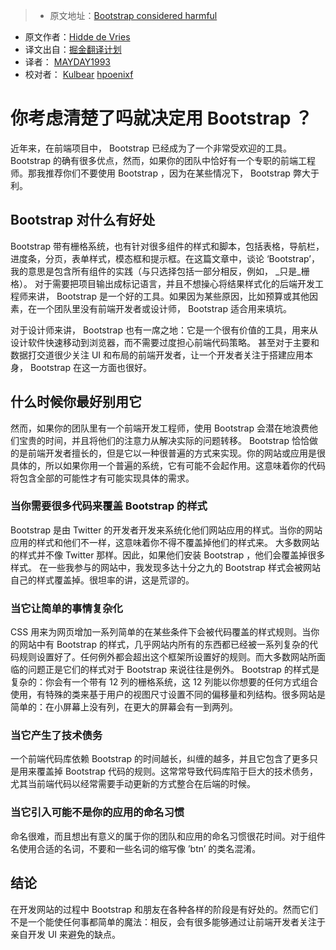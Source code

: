 > * 原文地址：[Bootstrap considered harmful](https://hiddedevries.nl/en/blog/2016-08-09-bootstrap-considered-harmful)
* 原文作者：[Hidde de Vries](https://hiddedevries.nl/en/about-me/)
* 译文出自：[掘金翻译计划](https://github.com/xitu/gold-miner)
* 译者： [MAYDAY1993](https://github.com/MAYDAY1993)
* 校对者： [Kulbear](https://github.com/Kulbear)  [hpoenixf](https://github.com/hpoenixf) 

# 你考虑清楚了吗就决定用 Bootstrap ？

近年来，在前端项目中， Bootstrap 已经成为了一个非常受欢迎的工具。 Bootstrap 的确有很多优点，然而，如果你的团队中恰好有一个专职的前端工程师。那我推荐你们不要使用 Bootstrap ，因为在某些情况下， Bootstrap 弊大于利。

## Bootstrap 对什么有好处

 Bootstrap 带有栅格系统，也有针对很多组件的样式和脚本，包括表格，导航栏，进度条，分页，表单样式，模态框和提示框。在这篇文章中，谈论 ‘Bootstrap’，我的意思是包含所有组件的实践（与只选择包括一部分相反，例如， _只是_栅格）。
对于需要把项目输出成标记语言，并且不想操心将结果样式化的后端开发工程师来讲， Bootstrap 是一个好的工具。如果因为某些原因，比如预算或其他因素，在一个团队里没有前端开发者或设计师， Bootstrap 适合用来填坑。

对于设计师来讲， Bootstrap 也有一席之地：它是一个很有价值的工具，用来从设计软件快速移动到浏览器，而不需要过度担心前端代码策略。
甚至对于主要和数据打交道很少关注 UI 和布局的前端开发者，让一个开发者关注于搭建应用本身， Bootstrap 在这一方面也很好。

## 什么时候你最好别用它

然而，如果你的团队里有一个前端开发工程师，使用 Bootstrap 会潜在地浪费他们宝贵的时间，并且将他们的注意力从解决实际的问题转移。 Bootstrap 恰恰做的是前端开发者擅长的，但是它以一种很普遍的方式来实现。你的网站或应用是很具体的，所以如果你用一个普遍的系统，它有可能不会起作用。这意味着你的代码将包含全部的可能性才有可能实现具体的需求。
### 当你需要很多代码来覆盖 Bootstrap 的样式
 Bootstrap 是由 Twitter 的开发者开发来系统化他们网站应用的样式。当你的网站应用的样式和他们不一样，这意味着你不得不覆盖掉他们的样式来。
大多数网站的样式并不像 Twitter 那样。因此，如果他们安装 Bootstrap ，他们会覆盖掉很多样式。
在一些我参与的网站中，我发现多达十分之九的 Bootstrap 样式会被网站自己的样式覆盖掉。很坦率的讲，这是荒谬的。
### 当它让简单的事情复杂化
 CSS 用来为网页增加一系列简单的在某些条件下会被代码覆盖的样式规则。当你的网站中有 Bootstrap 的样式，几乎网站内所有的东西都已经被一系列复杂的代码规则设置好了。任何例外都会超出这个框架所设置好的规则。而大多数网站所面临的问题正是它们的样式对于 Bootstrap 来说往往是例外。
 Bootstrap 的样式是复杂的：你会有一个带有 12 列的栅格系统，这 12 列能以你想要的任何方式组合使用，有特殊的类来基于用户的视图尺寸设置不同的偏移量和列结构。很多网站是简单的：在小屏幕上没有列，在更大的屏幕会有一到两列。
### 当它产生了技术债务
一个前端代码库依赖 Bootstrap 的时间越长，纠缠的越多，并且它包含了更多只是用来覆盖掉 Bootstrap 代码的规则。这常常导致代码库陷于巨大的技术债务，尤其当前端代码以经常需要手动更新的方式整合在后端的时候。
### 当它引入可能不是你的应用的命名习惯
命名很难，而且想出有意义的属于你的团队和应用的命名习惯很花时间。对于组件名使用合适的名词，不要和一些名词的缩写像 ’btn’ 的类名混淆。
## 结论
在开发网站的过程中 Bootstrap 和朋友在各种各样的阶段是有好处的。然而它们不是一个能使任何事都简单的魔法：相反，会有很多能够通过让前端开发者关注于亲自开发 UI 来避免的缺点。

